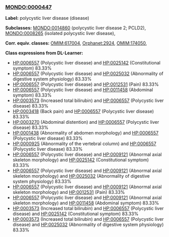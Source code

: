 
### [MONDO:0000447](http://purl.obolibrary.org/obo/MONDO_0000447)
**Label:** polycystic liver disease (disease)

**Subclasses:** [MONDO:0014860](http://purl.obolibrary.org/obo/MONDO_0014860) (polycystic liver disease 2; PCLD2), [MONDO:0008265](http://purl.obolibrary.org/obo/MONDO_0008265) (isolated polycystic liver disease), 

**Corr. equiv. classes:** [OMIM:617004](http://purl.obolibrary.org/obo/OMIM_617004), [Orphanet:2924](http://www.orpha.net/ORDO/Orphanet_2924), [OMIM:174050](http://purl.obolibrary.org/obo/OMIM_174050), 

**Class expressions from DL-Learner:**

- [HP:0006557](http://purl.obolibrary.org/obo/HP_0006557) (Polycystic liver disease) and [HP:0025142](http://purl.obolibrary.org/obo/HP_0025142) (Constitutional symptom) 83.33%
- [HP:0006557](http://purl.obolibrary.org/obo/HP_0006557) (Polycystic liver disease) and [HP:0025032](http://purl.obolibrary.org/obo/HP_0025032) (Abnormality of digestive system physiology) 83.33%
- [HP:0006557](http://purl.obolibrary.org/obo/HP_0006557) (Polycystic liver disease) and [HP:0012531](http://purl.obolibrary.org/obo/HP_0012531) (Pain) 83.33%
- [HP:0006557](http://purl.obolibrary.org/obo/HP_0006557) (Polycystic liver disease) and [HP:0011458](http://purl.obolibrary.org/obo/HP_0011458) (Abdominal symptom) 83.33%
- [HP:0003573](http://purl.obolibrary.org/obo/HP_0003573) (Increased total bilirubin) and [HP:0006557](http://purl.obolibrary.org/obo/HP_0006557) (Polycystic liver disease) 83.33%
- [HP:0003418](http://purl.obolibrary.org/obo/HP_0003418) (Back pain) and [HP:0006557](http://purl.obolibrary.org/obo/HP_0006557) (Polycystic liver disease) 83.33%
- [HP:0003270](http://purl.obolibrary.org/obo/HP_0003270) (Abdominal distention) and [HP:0006557](http://purl.obolibrary.org/obo/HP_0006557) (Polycystic liver disease) 83.33%
- [HP:0001438](http://purl.obolibrary.org/obo/HP_0001438) (Abnormality of abdomen morphology) and [HP:0006557](http://purl.obolibrary.org/obo/HP_0006557) (Polycystic liver disease) 83.33%
- [HP:0000925](http://purl.obolibrary.org/obo/HP_0000925) (Abnormality of the vertebral column) and [HP:0006557](http://purl.obolibrary.org/obo/HP_0006557) (Polycystic liver disease) 83.33%
- [HP:0006557](http://purl.obolibrary.org/obo/HP_0006557) (Polycystic liver disease) and [HP:0009121](http://purl.obolibrary.org/obo/HP_0009121) (Abnormal axial skeleton morphology) and [HP:0025142](http://purl.obolibrary.org/obo/HP_0025142) (Constitutional symptom) 83.33%
- [HP:0006557](http://purl.obolibrary.org/obo/HP_0006557) (Polycystic liver disease) and [HP:0009121](http://purl.obolibrary.org/obo/HP_0009121) (Abnormal axial skeleton morphology) and [HP:0025032](http://purl.obolibrary.org/obo/HP_0025032) (Abnormality of digestive system physiology) 83.33%
- [HP:0006557](http://purl.obolibrary.org/obo/HP_0006557) (Polycystic liver disease) and [HP:0009121](http://purl.obolibrary.org/obo/HP_0009121) (Abnormal axial skeleton morphology) and [HP:0012531](http://purl.obolibrary.org/obo/HP_0012531) (Pain) 83.33%
- [HP:0006557](http://purl.obolibrary.org/obo/HP_0006557) (Polycystic liver disease) and [HP:0009121](http://purl.obolibrary.org/obo/HP_0009121) (Abnormal axial skeleton morphology) and [HP:0011458](http://purl.obolibrary.org/obo/HP_0011458) (Abdominal symptom) 83.33%
- [HP:0003573](http://purl.obolibrary.org/obo/HP_0003573) (Increased total bilirubin) and [HP:0006557](http://purl.obolibrary.org/obo/HP_0006557) (Polycystic liver disease) and [HP:0025142](http://purl.obolibrary.org/obo/HP_0025142) (Constitutional symptom) 83.33%
- [HP:0003573](http://purl.obolibrary.org/obo/HP_0003573) (Increased total bilirubin) and [HP:0006557](http://purl.obolibrary.org/obo/HP_0006557) (Polycystic liver disease) and [HP:0025032](http://purl.obolibrary.org/obo/HP_0025032) (Abnormality of digestive system physiology) 83.33%


